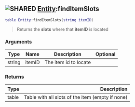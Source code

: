 ## ![](images/shared.png "SHARED") [Entity](entity_base):findItemSlots

```lua
table Entity:findItemSlots(string itemID)
```

> Returns the **slots** where that **itemID** is located

### Arguments

| Type   | Name   | Description           | Optional |
| ------ | ------ | --------------------- | -------: |
| string | itemID | The item id to locate |          |

### Returns

| Type  |                                      Description |
| ----- | -----------------------------------------------: |
| table | Table with all slots of the item (empty if none) |
